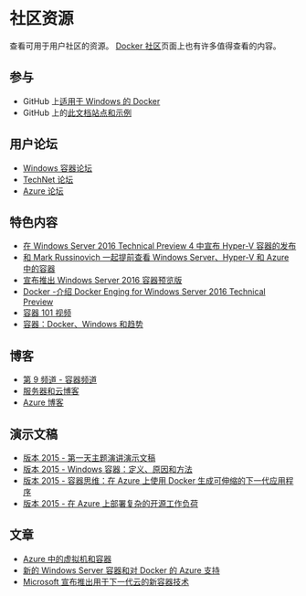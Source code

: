 # 社区资源

查看可用于用户社区的资源。 [Docker 社区](https://www.docker.com/community/participate/)页面上也有许多值得查看的内容。

## 参与

* GitHub 上[适用于 Windows 的 Docker](https://github.com/Microsoft/docker)
* GitHub 上的[此文档站点和示例](https://github.com/Microsoft/Virtualization-Documentation)

## 用户论坛

* [Windows 容器论坛](https://social.msdn.microsoft.com/Forums/en-US/home?forum=windowscontainers)
* [TechNet 论坛](https://social.technet.microsoft.com/Forums/windowsserver/en-US/home "TechNet 论坛")
* [Azure 论坛](http://azure.microsoft.com/en-us/support/forums/)


## 特色内容

* [在 Windows Server 2016 Technical Preview 4 中宣布 Hyper-V 容器的发布](http://blogs.technet.com/b/virtualization/archive/2015/11/19/announcing-the-release-of-hyper-v-containers-in-windows-server-2016-technical-preview-4.aspx)
* [和 Mark Russinovich 一起提前查看 Windows Server、Hyper-V 和 Azure 中的容器](https://youtu.be/YoA_MMlGPRc)
* [宣布推出 Windows Server 2016 容器预览版](http://weblogs.asp.net/scottgu/announcing-windows-server-2016-containers-preview)
* [Docker -介绍 Docker Enging for Windows Server 2016 Technical Preview](http://blog.docker.com/2015/08/tp-docker-engine-windows-server-2016/)
* [容器 101 视频](https://channel9.msdn.com/Blogs/containers/Containers-101-with-Microsoft-and-Docker)
* [容器：Docker、Windows 和趋势](http://azure.microsoft.com/blog/2015/08/17/containers-docker-windows-and-trends/)


## 博客

* [第 9 频道 - 容器频道](https://channel9.msdn.com/Blogs/containers)
* [服务器和云博客](http://blogs.technet.com/b/server-cloud/)
* [Azure 博客](http://azure.microsoft.com/blog/)


## 演示文稿

* [版本 2015 - 第一天主题演讲演示文稿](http://channel9.msdn.com/Events/Build/2015/KEY01)
* [版本 2015 - Windows 容器：定义、原因和方法](http://channel9.msdn.com/events/Build/2015/2-704)
* [版本 2015 - 容器思维：在 Azure 上使用 Docker 生成可伸缩的下一代应用程序](http://channel9.msdn.com/events/Build/2015/2-683)
* [版本 2015 - 在 Azure 上部署复杂的开源工作负荷](http://channel9.msdn.com/Events/Build/2015/2-732)

## 文章

* [Azure 中的虚拟机和容器](https://azure.microsoft.com/en-us/documentation/articles/virtual-machines-vms-containers/)
* [新的 Windows Server 容器和对 Docker 的 Azure 支持](http://azure.microsoft.com/blog/2014/10/15/new-windows-server-containers-and-azure-support-for-docker/)
* [Microsoft 宣布推出用于下一代云的新容器技术](http://blogs.technet.com/b/server-cloud/archive/2015/04/08/microsoft-announces-new-container-technologies-for-the-next-generation-cloud.aspx)



